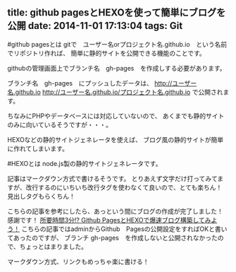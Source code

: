 title: github pagesとHEXOを使って簡単にブログを公開
date: 2014-11-01 17:13:04
tags: Git
---
#github pagesとは
gitで　ユーザー名orプロジェクト名.github.io　という名前でリポジトリ作れば、
簡単に静的サイトを公開できる機能のことです。

githubの管理画面上でブランチ名　gh-pages　を作成しする必要があります。

ブランチ名　gh-pages　にプッシュしたデータは、
http://ユーザー名.github.io
http://ユーザー名.github.io/プロジェクト名.github.io
で公開されます。

ちなみにPHPやデータベースには対応していないので、
あくまでも静的サイトのみに向いているそうですが・・・。

HEXOなどの静的サイトジェネレータを使えば、
ブログ風の静的サイトが簡単に作れてしまいます。

#HEXOとは
node.js製の静的サイトジェネレータです。

記事はマークダウン方式で書けるそうです。
とりあえず文字だけ打ってみてますが、改行するのにいちいち改行タグを使わなくて良いので、とても楽ちん！
見出しタグもらくちん！

こちらの記事を参考にしたら、あっという間にブログの作成が完了しました！
感謝です！
[所要時間3分!? Github PagesとHEXOで爆速ブログ構築してみよう！](http://liginc.co.jp/web/programming/server/104594)
こちらの記事ではadminからGithub　Pagesの公開設定をすればOKと書いてあったのですが、
ブランチ gh-pages　を作成しないと公開されなかったので、ちょっとはまりました。

マークダウン方式、リンクもめっちゃ楽に書ける！